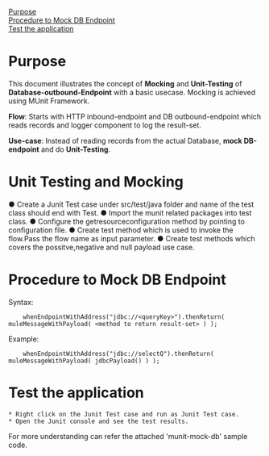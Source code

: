 [Purpose](#purpose)  
[Procedure to Mock DB Endpoint](#Procedure-to-Mock-DB-Endpoint)  
[Test the application](#test-the-application)  

Purpose
===========

This document illustrates the concept of **Mocking** and **Unit-Testing** of **Database-outbound-Endpoint** with a basic usecase. Mocking is achieved using MUnit Framework.

**Flow**: Starts with HTTP inbound-endpoint and DB outbound-endpoint which reads records and logger component to log the result-set.

**Use-case**: Instead of reading records from the actual Database, **mock DB-endpoint** and do **Unit-Testing**.

Unit Testing and Mocking
================================================

● Create a Junit Test case under src/test/java folder and name of the test class should end with Test.
● Import the munit related packages into test class.
● Configure the getresourceconfiguration method by pointing to configuration file.
● Create test method which is used to invoke the flow.Pass the flow name as input parameter.
● Create test methods which covers the possitve,negative and null payload use case.





Procedure to Mock DB Endpoint
================================================

Syntax:

		whenEndpointWithAddress("jdbc://<queryKey>").thenReturn( muleMessageWithPayload( <method to return result-set> ) );
		

Example:

		whenEndpointWithAddress("jdbc://selectQ").thenReturn( muleMessageWithPayload( jdbcPayload() ) );

		
Test the application
==================
	* Right click on the Junit Test case and run as Junit Test case.
	* Open the Junit console and see the test results.

For more understanding can refer the attached 'munit-mock-db' sample code.
